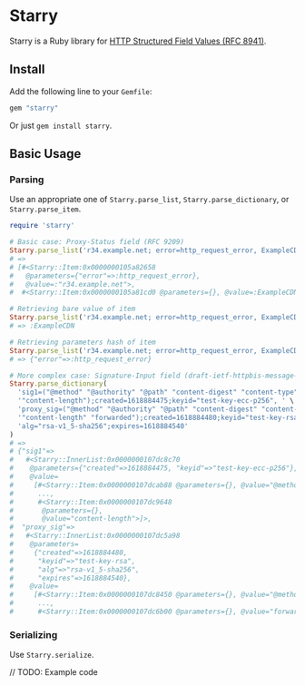 # Starry

Starry is a Ruby library for [HTTP Structured Field Values (RFC 8941)](https://www.rfc-editor.org/rfc/rfc8941.html).

## Install

Add the following line to your `Gemfile`:

```ruby
gem "starry"
```

Or just `gem install starry`.

## Basic Usage

### Parsing

Use an appropriate one of `Starry.parse_list`, `Starry.parse_dictionary`, or `Starry.parse_item`.

```ruby
require 'starry'

# Basic case: Proxy-Status field (RFC 9209)
Starry.parse_list('r34.example.net; error=http_request_error, ExampleCDN')
# =>
# [#<Starry::Item:0x0000000105a82658
#   @parameters={"error"=>:http_request_error},
#   @value=:"r34.example.net">,
#  #<Starry::Item:0x0000000105a81cd0 @parameters={}, @value=:ExampleCDN>]

# Retrieving bare value of item
Starry.parse_list('r34.example.net; error=http_request_error, ExampleCDN')[1].value
# => :ExampleCDN

# Retrieving parameters hash of item
Starry.parse_list('r34.example.net; error=http_request_error, ExampleCDN')[0].parameters
# => {"error"=>:http_request_error}

# More complex case: Signature-Input field (draft-ietf-httpbis-message-signatures)
Starry.parse_dictionary(
  'sig1=("@method" "@authority" "@path" "content-digest" "content-type" ' \
  '"content-length");created=1618884475;keyid="test-key-ecc-p256", ' \
  'proxy_sig=("@method" "@authority" "@path" "content-digest" "content-type" ' \
  '"content-length" "forwarded");created=1618884480;keyid="test-key-rsa";' \
  'alg="rsa-v1_5-sha256";expires=1618884540'
)
# =>
# {"sig1"=>
#   #<Starry::InnerList:0x0000000107dc8c70
#    @parameters={"created"=>1618884475, "keyid"=>"test-key-ecc-p256"},
#    @value=
#     [#<Starry::Item:0x0000000107dcab88 @parameters={}, @value="@method">,
#      ...,
#      #<Starry::Item:0x0000000107dc9648
#       @parameters={},
#       @value="content-length">]>,
#  "proxy_sig"=>
#   #<Starry::InnerList:0x0000000107dc5a98
#    @parameters=
#     {"created"=>1618884480,
#      "keyid"=>"test-key-rsa",
#      "alg"=>"rsa-v1_5-sha256",
#      "expires"=>1618884540},
#    @value=
#     [#<Starry::Item:0x0000000107dc8450 @parameters={}, @value="@method">,
#      ...,
#      #<Starry::Item:0x0000000107dc6b00 @parameters={}, @value="forwarded">]>}
```

### Serializing

Use `Starry.serialize`.

// TODO: Example code
